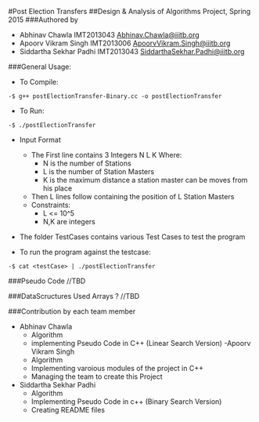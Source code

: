 #Post Election Transfers
##Design & Analysis of Algorithms Project, Spring 2015
###Authored by
- Abhinav Chawla         IMT2013043  Abhinav.Chawla@iiitb.org
- Apoorv Vikram Singh    IMT2013006  ApoorvVikram.Singh@iiitb.org
- Siddartha Sekhar Padhi IMT2013043  SiddarthaSekhar.Padhi@iiitb.org


###General Usage:
- To Compile:
```
-$ g++ postElectionTransfer-Binary.cc -o postElectionTransfer
```

- To Run:
```
-$ ./postElectionTransfer
```
- Input Format
	* The First line contains 3 Integers N L K Where:
		* N is the number of Stations
		* L is the number of Station Masters
		* K is the maximum distance a station master can be moves from his place
	* Then L lines follow containing the position of L Station Masters
	* Constraints:
		* L <= 10^5
		* N,K are integers

- The folder TestCases contains various Test Cases to test the program
- To run the program against the testcase:
```
-$ cat <testCase> | ./postElectionTransfer
```

###Pseudo Code
//TBD

###DataScructures Used
Arrays ? //TBD

###Contribution by each team member
- Abhinav Chawla
	* Algorithm
	* implementing Pseudo Code in C++ (Linear Search Version)
-Apoorv Vikram Singh
	* Algorithm
	* Implementing varoious modules of the project in C++
	* Managing the team to create this Project
- Siddartha Sekhar Padhi
	* Algorithm
	* Implementing Pseudo Code in c++ (Binary Search Version)
	* Creating README files